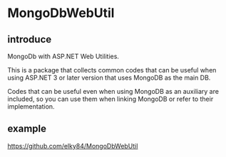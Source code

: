 # MongoDbWebUtil

## introduce

MongoDb with ASP.NET Web Utilities.

This is a package that collects common codes that can be useful when using ASP.NET 3 or later version that uses MongoDB as the main DB.

Codes that can be useful even when using MongoDB as an auxiliary are included, so you can use them when linking MongoDB or refer to their implementation. 

## example

<https://github.com/elky84/MongoDbWebUtil>